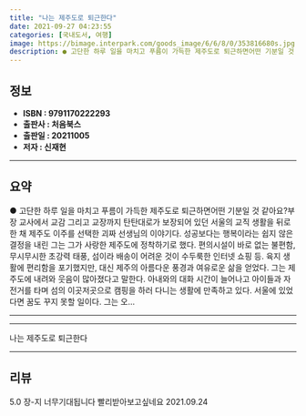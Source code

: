 ```yaml
---
title: "나는 제주도로 퇴근한다"
date: 2021-09-27 04:23:55
categories: [국내도서, 여행]
image: https://bimage.interpark.com/goods_image/6/6/8/0/353816680s.jpg
description: ● 고단한 하루 일을 마치고 푸름이 가득한 제주도로 퇴근하면어떤 기분일 것 같아요?부장 교사에서 교감 그리고 교장까지 탄탄대로가 보장되어 있던 서울의 교직 생활을 뒤로한 채 제주도 이주를 선택한 괴짜 선생님의 이야기다. 성공보다는 행복이라는 쉽지 않은 결정을 내린 그는 그가 사랑한 제
---
```


## **정보**

- **ISBN : 9791170222293**
- **출판사 : 처음북스**
- **출판일 : 20211005**
- **저자 : 신재현**

------



## **요약**

●  고단한 하루 일을 마치고 푸름이 가득한 제주도로 퇴근하면어떤 기분일 것 같아요?부장 교사에서 교감 그리고 교장까지 탄탄대로가 보장되어 있던 서울의 교직 생활을 뒤로한 채 제주도 이주를 선택한 괴짜 선생님의 이야기다. 성공보다는 행복이라는 쉽지 않은 결정을 내린 그는 그가 사랑한 제주도에 정착하기로 했다. 편의시설이 바로 없는 불편함, 무시무시한 초강력 태풍, 섬이라 배송이 어려운 것이 수두룩한 인터넷 쇼핑 등. 육지 생활에 편리함을 포기했지만, 대신 제주의 아름다운 풍경과 여유로운 삶을 얻었다. 그는 제주도에 내려와 웃음이 많아졌다고 말한다. 아내와의 대화 시간이 늘어나고 아이들과 자전거를 타며 섬의 이곳저곳으로 캠핑을 하러 다니는 생활에 만족하고 있다. 서울에 있었다면 꿈도 꾸지 못할 일이다. 그는 오...

------



------


나는 제주도로 퇴근한다 

------


## **리뷰** 

5.0 장-지 너무기대됩니다 빨리받아보고싶네요 2021.09.24 <br/>